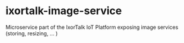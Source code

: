 # ixortalk-image-service
Microservice part of the IxorTalk IoT Platform exposing image services (storing, resizing, ... )
